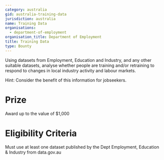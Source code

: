 ```yaml
---
category: australia
gid: australia-training-data
jurisdiction: australia
name: Training Data
organisations:
  - department-of-employment
organisation_title: Department of Employment
title: Training Data
type: Bounty
---
```


Using datasets from Employment, Education and Industry, and any other suitable datasets, analyse whether people are training and/or retraining to respond to changes in local industry activity and labour markets.

Hint: Consider the benefit of this information for jobseekers.

# Prize
Award up to the value of $1,000

# Eligibility Criteria
Must use  at least one  dataset published by the Dept Employment, Education & Industry from data.gov.au